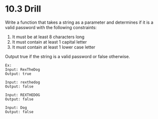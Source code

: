 # 10.3 Drill

Write a function that takes a string as a parameter and determines if it is a valid password with the following constraints:

1. It must be at least 8 characters long
1. It must contain at least 1 capital letter
1. It must contain at least 1 lower case letter

Output true if the string is a valid password or false otherwise.

```
Ex:
Input: RexTheDog
Output: true

Input: rexthedog
Output: false

Input: REXTHEDOG
Output: false

Input: Dog
Output: false
```